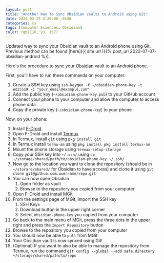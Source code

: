 ```yaml
---
layout: post
title: "Another Way To Sync Obsidian vaults to Android using Git"
date: 2024-03-25 8:20:00 -0500
categories: cs
tags: [Computer Sciences, Obsidian]
color: rgb(110, 93, 157)
---
```


Updated way to sync your Obsidian vault to an Android phone using Git.
Previous method can be found [here]({{ site.url }}{% post_url 2023-07-07-obsidian-android %}).

Here's the procedure to sync your [Obsidian](https://obsidian.md/) vault to an Android phone.

First, you'll have to run these commands on your computer:
1. Create a SSH key using `ssh-keygen -f ~/obsidian-phone-key -t ed25519 -C "your_email@example.com"`
2. Add the public key (`~/obsidian-phone-key.pub`) to your GitHub account
3. Connect your phone to your computer and allow the computer to access phone data
4. Copy the private key (`~/obsidian-phone-key`) to your phone

Now, on your phone:
1. Install [F-Droid](https://f-droid.org/)
2. Open F-Droid and install [Termux](https://f-droid.org/packages/com.termux/)
3. In Termux, install `git` using `pkg install git`
4. In Termux install `termu-am` using `pkg install pkg install termux-am`
5. Mount the phone storage using `termux-setup-storage`
6. Copy your SSH key into `~/.ssh/` using `cp ~/storage/shared/path/to/obsidian-phone-key ~/.ssh/`
7. Now go to the location you want to clone the repository (should be in `~/storare/shared/` for Obsidian to have access) and clone it using `git clone git@github.com:username/repo.git`
8. You can now open Obsidian
	1. Open folder as vault
	2. Browse to the repository you copied from your computer
9. Open F-Droid and install [MGit](https://f-droid.org/packages/com.manichord.mgit/)
10. From the settings page of MGit, import the SSH key
	1. SSH Keys
	2. Download button in the upper right corner
	3. Select `obsidian-phone-key` you copied from your computer
11. Go back to the main menu of MGit, press the three dots in the upper right and press the `Import Repository` button
12. Browse to the repository you copied from your computer
13. You should now be able to `pull` from MGit
14. Your Obsidian vault is now synced using Git!
15. (Optional) If you want to also be able to manage the repository from Termux, run the command `git config --global --add safe.directory ~/storage/shared/path/to/repo`
